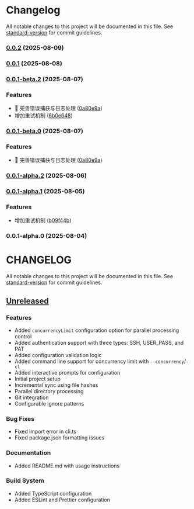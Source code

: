 # Changelog

All notable changes to this project will be documented in this file. See [standard-version](https://github.com/conventional-changelog/standard-version) for commit guidelines.

### [0.0.2](https://github.com/flow-zy/sync-upstream/compare/v0.0.1...v0.0.2) (2025-08-09)

### [0.0.1](https://github.com/flow-zy/sync-upstream/compare/v0.0.1-beta.2...v0.0.1) (2025-08-08)

### [0.0.1-beta.2](https://github.com/flow-zy/sync-upstream/compare/v0.0.1-alpha.2...v0.0.1-beta.2) (2025-08-07)


### Features

* 🎸 完善错误捕获与日志处理 ([0a80e9a](https://github.com/flow-zy/sync-upstream/commit/0a80e9af6b4471d5f4d04efb8e720d48ce10a5b4))
* 增加重试机制 ([6b0e648](https://github.com/flow-zy/sync-upstream/commit/6b0e6480659a007e462c4508092f2cbb9a301e81))

### [0.0.1-beta.0](https://github.com/flow-zy/sync-upstream/compare/v0.0.1-alpha.2...v0.0.1-beta.0) (2025-08-07)


### Features

* 🎸 完善错误捕获与日志处理 ([0a80e9a](https://github.com/flow-zy/sync-upstream/commit/0a80e9af6b4471d5f4d04efb8e720d48ce10a5b4))

### [0.0.1-alpha.2](https://github.com/flow-zy/sync-upstream/compare/v0.0.1-alpha.1...v0.0.1-alpha.2) (2025-08-06)

### [0.0.1-alpha.1](https://github.com/flow-zy/sync-upstream/compare/v0.0.1-alpha.0...v0.0.1-alpha.1) (2025-08-05)


### Features

* 增加重试机制 ([b09f44b](https://github.com/flow-zy/sync-upstream/commit/b09f44b7f8b001f762cb8e5056194fe0c96a1d5a))

### 0.0.1-alpha.0 (2025-08-04)

# CHANGELOG

All notable changes to this project will be documented in this file. See [standard-version](https://github.com/conventional-changelog/standard-version) for commit guidelines.

## [Unreleased]

### Features

- Added `concurrencyLimit` configuration option for parallel processing control
- Added authentication support with three types: SSH, USER_PASS, and PAT
- Added configuration validation logic
- Added command line support for concurrency limit with `--concurrency`/`-cl`
- Added interactive prompts for configuration
- Initial project setup
- Incremental sync using file hashes
- Parallel directory processing
- Git integration
- Configurable ignore patterns

### Bug Fixes

- Fixed import error in cli.ts
- Fixed package.json formatting issues

### Documentation

- Added README.md with usage instructions

### Build System

- Added TypeScript configuration
- Added ESLint and Prettier configuration

[Unreleased]: https://github.com/flow-zy/sync-upstream/compare/v0.0.2...HEAD
